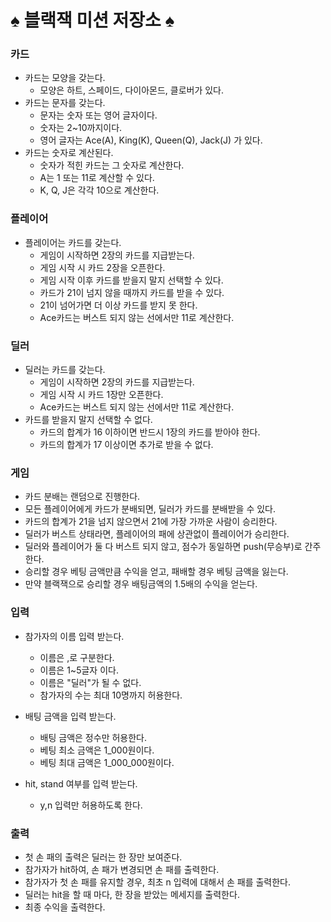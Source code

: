 # ♠️ 블랙잭 미션 저장소 ♠️

### 카드

- 카드는 모양을 갖는다.
    - 모양은 하트, 스페이드, 다이아몬드, 클로버가 있다.
- 카드는 문자를 갖는다.
    - 문자는 숫자 또는 영어 글자이다.
    - 숫자는 2~10까지이다.
    - 영어 글자는 Ace(A), King(K), Queen(Q), Jack(J) 가 있다.
- 카드는 숫자로 계산된다.
    - 숫자가 적힌 카드는 그 숫자로 계산한다.
    - A는 1 또는 11로 계산할 수 있다.
    - K, Q, J은 각각 10으로 계산한다.

### 플레이어

- 플레이어는 카드를 갖는다.
    - 게임이 시작하면 2장의 카드를 지급받는다.
    - 게임 시작 시 카드 2장을 오픈한다.
    - 게임 시작 이후 카드를 받을지 말지 선택할 수 있다.
    - 카드가 21이 넘지 않을 때까지 카드를 받을 수 있다.
    - 21이 넘어가면 더 이상 카드를 받지 못 한다.
    - Ace카드는 버스트 되지 않는 선에서만 11로 계산한다.

### 딜러

- 딜러는 카드를 갖는다.
    - 게임이 시작하면 2장의 카드를 지급받는다.
    - 게임 시작 시 카드 1장만 오픈한다.
    - Ace카드는 버스트 되지 않는 선에서만 11로 계산한다.
- 카드를 받을지 말지 선택할 수 없다.
    - 카드의 합계가 16 이하이면 반드시 1장의 카드를 받아야 한다.
    - 카드의 합계가 17 이상이면 추가로 받을 수 없다.

### 게임

- 카드 분배는 랜덤으로 진행한다.
- 모든 플레이어에게 카드가 분배되면, 딜러가 카드를 분배받을 수 있다.
- 카드의 합계가 21을 넘지 않으면서 21에 가장 가까운 사람이 승리한다.
- 딜러가 버스트 상태라면, 플레이어의 패에 상관없이 플레이어가 승리한다.
- 딜러와 플레이어가 둘 다 버스트 되지 않고, 점수가 동일하면 push(무승부)로 간주한다.
- 승리할 경우 베팅 금액만큼 수익을 얻고, 패배할 경우 베팅 금액을 잃는다.
- 만약 블랙잭으로 승리할 경우 배팅금액의 1.5배의 수익을 얻는다.

### 입력

- 참가자의 이름 입력 받는다.
    - 이름은 ,로 구분한다.
    - 이름은 1~5글자 이다.
    - 이름은 "딜러"가 될 수 없다.
    - 참가자의 수는 최대 10명까지 허용한다.

- 배팅 금액을 입력 받는다.
    - 배팅 금액은 정수만 허용한다.
    - 베팅 최소 금액은 1_000원이다.
    - 베팅 최대 금액은 1_000_000원이다.


- hit, stand 여부를 입력 받는다.
    - y,n 입력만 허용하도록 한다.

### 출력

- 첫 손 패의 출력은 딜러는 한 장만 보여준다.
- 참가자가 hit하여, 손 패가 변경되면 손 패를 출력한다.
- 참가자가 첫 손 패를 유지할 경우, 최초 n 입력에 대해서 손 패를 출력한다.
- 딜러는 hit을 할 때 마다, 한 장을 받았는 메세지를 출력한다.
- 최종 수익을 출력한다.